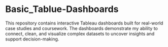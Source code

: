 # Basic_Tablue-Dashboards
This repository contains interactive Tableau dashboards built for real-world case studies and coursework. The dashboards demonstrate my ability to connect, clean, and visualize complex datasets to uncover insights and support decision-making.
